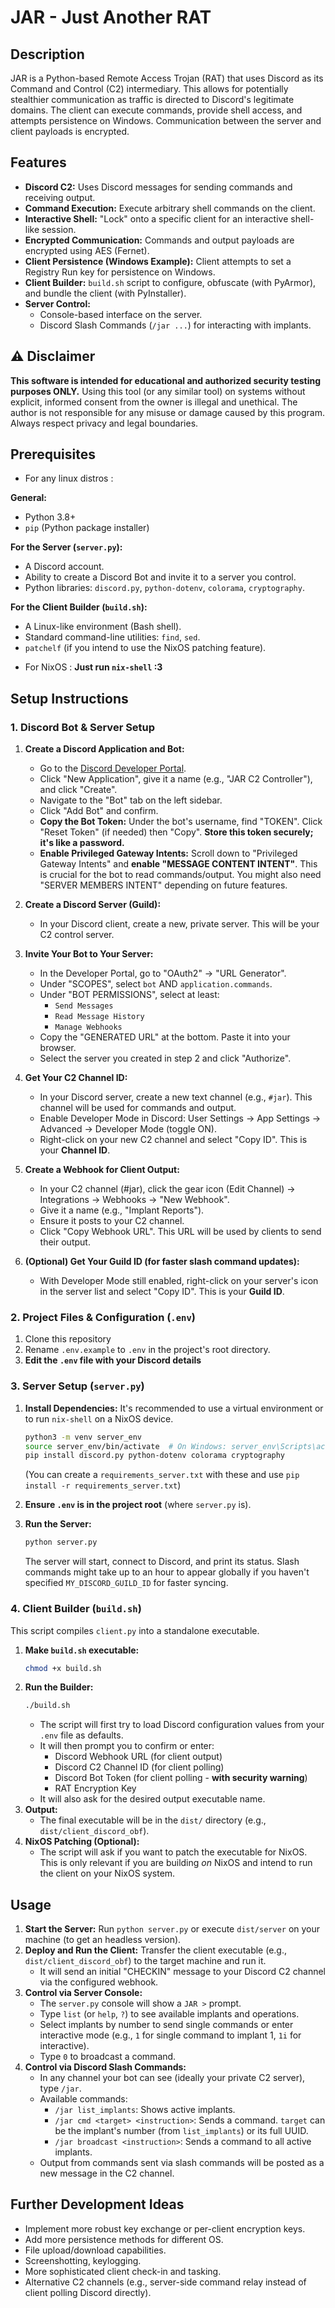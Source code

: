 # JAR - Just Another RAT

## Description

JAR is a Python-based Remote Access Trojan (RAT) that uses Discord as its Command and Control (C2) intermediary. This allows for potentially stealthier communication as traffic is directed to Discord's legitimate domains. The client can execute commands, provide shell access, and attempts persistence on Windows. Communication between the server and client payloads is encrypted.

## Features

* **Discord C2:** Uses Discord messages for sending commands and receiving output.
* **Command Execution:** Execute arbitrary shell commands on the client.
* **Interactive Shell:** "Lock" onto a specific client for an interactive shell-like session.
* **Encrypted Communication:** Commands and output payloads are encrypted using AES (Fernet).
* **Client Persistence (Windows Example):** Client attempts to set a Registry Run key for persistence on Windows.
* **Client Builder:** `build.sh` script to configure, obfuscate (with PyArmor), and bundle the client (with PyInstaller).
* **Server Control:**
    * Console-based interface on the server.
    * Discord Slash Commands (`/jar ...`) for interacting with implants.

## ⚠️ Disclaimer

**This software is intended for educational and authorized security testing purposes ONLY.** Using this tool (or any similar tool) on systems without explicit, informed consent from the owner is illegal and unethical. The author is not responsible for any misuse or damage caused by this program. Always respect privacy and legal boundaries.

## Prerequisites

- For any linux distros :

**General:**
* Python 3.8+
* `pip` (Python package installer)

**For the Server (`server.py`):**
* A Discord account.
* Ability to create a Discord Bot and invite it to a server you control.
* Python libraries: `discord.py`, `python-dotenv`, `colorama`, `cryptography`.

**For the Client Builder (`build.sh`):**
* A Linux-like environment (Bash shell).
* Standard command-line utilities: `find`, `sed`.
* `patchelf` (if you intend to use the NixOS patching feature).

- For NixOS :
**Just run `nix-shell` :3**

## Setup Instructions

### 1. Discord Bot & Server Setup

1.  **Create a Discord Application and Bot:**
    * Go to the [Discord Developer Portal](https://discord.com/developers/applications).
    * Click "New Application", give it a name (e.g., "JAR C2 Controller"), and click "Create".
    * Navigate to the "Bot" tab on the left sidebar.
    * Click "Add Bot" and confirm.
    * **Copy the Bot Token:** Under the bot's username, find "TOKEN". Click "Reset Token" (if needed) then "Copy". **Store this token securely; it's like a password.**
    * **Enable Privileged Gateway Intents:** Scroll down to "Privileged Gateway Intents" and **enable "MESSAGE CONTENT INTENT"**. This is crucial for the bot to read commands/output. You might also need "SERVER MEMBERS INTENT" depending on future features.

2.  **Create a Discord Server (Guild):**
    * In your Discord client, create a new, private server. This will be your C2 control server.

3.  **Invite Your Bot to Your Server:**
    * In the Developer Portal, go to "OAuth2" -> "URL Generator".
    * Under "SCOPES", select `bot` AND `application.commands`.
    * Under "BOT PERMISSIONS", select at least:
        * `Send Messages`
        * `Read Message History`
        * `Manage Webhooks`
    * Copy the "GENERATED URL" at the bottom. Paste it into your browser.
    * Select the server you created in step 2 and click "Authorize".

4.  **Get Your C2 Channel ID:**
    * In your Discord server, create a new text channel (e.g., `#jar`). This channel will be used for commands and output.
    * Enable Developer Mode in Discord: User Settings -> App Settings -> Advanced -> Developer Mode (toggle ON).
    * Right-click on your new C2 channel and select "Copy ID". This is your **Channel ID**.

5.  **Create a Webhook for Client Output:**
    * In your C2 channel (#jar), click the gear icon (Edit Channel) -> Integrations -> Webhooks -> "New Webhook".
    * Give it a name (e.g., "Implant Reports").
    * Ensure it posts to your C2 channel.
    * Click "Copy Webhook URL". This URL will be used by clients to send their output.

6.  **(Optional) Get Your Guild ID (for faster slash command updates):**
    * With Developer Mode still enabled, right-click on your server's icon in the server list and select "Copy ID". This is your **Guild ID**.

### 2. Project Files & Configuration (`.env`)

1.  Clone this repository
2.  Rename `.env.example` to `.env` in the project's root directory.
3.  **Edit the `.env` file with your Discord details**

### 3. Server Setup (`server.py`)

1.  **Install Dependencies:**
    It's recommended to use a virtual environment or to run `nix-shell` on a NixOS device.
    ```bash
    python3 -m venv server_env
    source server_env/bin/activate  # On Windows: server_env\Scripts\activate
    pip install discord.py python-dotenv colorama cryptography
    ```
    (You can create a `requirements_server.txt` with these and use `pip install -r requirements_server.txt`)

2.  **Ensure `.env` is in the project root** (where `server.py` is).

3.  **Run the Server:**
    ```bash
    python server.py
    ```
    The server will start, connect to Discord, and print its status. Slash commands might take up to an hour to appear globally if you haven't specified `MY_DISCORD_GUILD_ID` for faster syncing.

### 4. Client Builder (`build.sh`)

This script compiles `client.py` into a standalone executable.

1.  **Make `build.sh` executable:**
    ```bash
    chmod +x build.sh
    ```
2.  **Run the Builder:**
    ```bash
    ./build.sh
    ```
    * The script will first try to load Discord configuration values from your `.env` file as defaults.
    * It will then prompt you to confirm or enter:
        * Discord Webhook URL (for client output)
        * Discord C2 Channel ID (for client polling)
        * Discord Bot Token (for client polling - **with security warning**)
        * RAT Encryption Key
    * It will also ask for the desired output executable name.
3.  **Output:**
    * The final executable will be in the `dist/` directory (e.g., `dist/client_discord_obf`).
4.  **NixOS Patching (Optional):**
    * The script will ask if you want to patch the executable for NixOS. This is only relevant if you are building *on* NixOS and intend to run the client on your NixOS system.

## Usage

1.  **Start the Server:** Run `python server.py` or execute `dist/server` on your machine (to get an headless version).
2.  **Deploy and Run the Client:** Transfer the client executable (e.g., `dist/client_discord_obf`) to the target machine and run it.
    * It will send an initial "CHECKIN" message to your Discord C2 channel via the configured webhook.
3.  **Control via Server Console:**
    * The `server.py` console will show a `JAR >` prompt.
    * Type `list` (or `help`, `?`) to see available implants and operations.
    * Select implants by number to send single commands or enter interactive mode (e.g., `1` for single command to implant 1, `1i` for interactive).
    * Type `0` to broadcast a command.
4.  **Control via Discord Slash Commands:**
    * In any channel your bot can see (ideally your private C2 server), type `/jar`.
    * Available commands:
        * `/jar list_implants`: Shows active implants.
        * `/jar cmd <target> <instruction>`: Sends a command. `target` can be the implant's number (from `list_implants`) or its full UUID.
        * `/jar broadcast <instruction>`: Sends a command to all active implants.
    * Output from commands sent via slash commands will be posted as a new message in the C2 channel.

## Further Development Ideas

* Implement more robust key exchange or per-client encryption keys.
* Add more persistence methods for different OS.
* File upload/download capabilities.
* Screenshotting, keylogging.
* More sophisticated client check-in and tasking.
* Alternative C2 channels (e.g., server-side command relay instead of client polling Discord directly).
